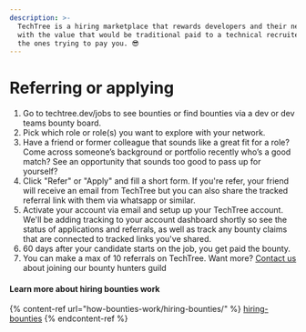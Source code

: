 ```yaml
---
description: >-
  TechTree is a hiring marketplace that rewards developers and their network
  with the value that would be traditional paid to a technical recruiter. We're
  the ones trying to pay you. 😎
---
```


# Referring or applying

1. Go to techtree.dev/jobs to see bounties or find bounties via a dev or dev teams bounty board.
2. Pick which role or role(s) you want to explore with your network.
3. Have a friend or former colleague that sounds like a great fit for a role? Come across someone’s background or portfolio recently who’s a good match? See an opportunity that sounds too good to pass up for yourself?
4. Click "Refer" or "Apply" and fill a short form. If you're refer, your friend will receive an email from TechTree but you can also share the tracked referral link with them via whatsapp or similar.
5. Activate your account via email and setup up your TechTree account. We'll be adding tracking to your account dashboard shortly so see the status of applications and referrals, as well as track any bounty claims that are connected to tracked links you've shared.
6. 60 days after your candidate starts on the job, you get paid the bounty.
7. You can make a max of 10 referrals on TechTree. Want more? [Contact us](mailto:laurence@techtree.dev) about joining our bounty hunters guild

#### Learn more about hiring bounties work

{% content-ref url="how-bounties-work/hiring-bounties/" %}
[hiring-bounties](how-bounties-work/hiring-bounties/)
{% endcontent-ref %}
